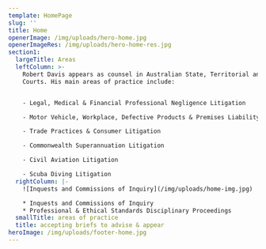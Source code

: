 ```yaml
---
template: HomePage
slug: ''
title: Home
openerImage: /img/uploads/hero-home.jpg
openerImageRes: /img/uploads/hero-home-res.jpg
section1:
  largeTitle: Areas
  leftColumn: >-
    Robert Davis appears as counsel in Australian State, Territorial and Federal
    Courts. His main areas of practice include:


    - Legal, Medical & Financial Professional Negligence Litigation

    - Motor Vehicle, Workplace, Defective Products & Premises Liability

    - Trade Practices & Consumer Litigation

    - Commonwealth Superannuation Litigation

    - Civil Aviation Litigation

    - Scuba Diving Litigation
  rightColumn: |-
    ![Inquests and Commissions of Inquiry](/img/uploads/home-img.jpg)

    * Inquests and Commissions of Inquiry
    * Professional & Ethical Standards Disciplinary Proceedings
  smallTitle: areas of practice
  title: accepting briefs to advise & appear
heroImage: /img/uploads/footer-home.jpg
---
```


